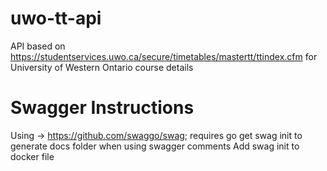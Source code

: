 # uwo-tt-api
API based on https://studentservices.uwo.ca/secure/timetables/mastertt/ttindex.cfm for University of Western Ontario course details

# Swagger Instructions
Using -> https://github.com/swaggo/swag; requires go get
swag init to generate docs folder when using swagger comments
Add swag init to docker file